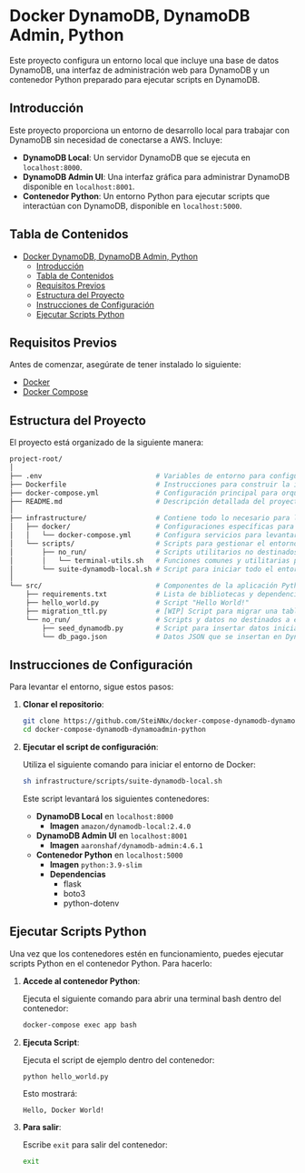 # Docker DynamoDB, DynamoDB Admin, Python

Este proyecto configura un entorno local que incluye una base de datos DynamoDB, una interfaz de administración web para DynamoDB y un contenedor Python preparado para ejecutar scripts en DynamoDB.

## Introducción

Este proyecto proporciona un entorno de desarrollo local para trabajar con DynamoDB sin necesidad de conectarse a AWS. Incluye:

- **DynamoDB Local**: Un servidor DynamoDB que se ejecuta en `localhost:8000`.
- **DynamoDB Admin UI**: Una interfaz gráfica para administrar DynamoDB disponible en `localhost:8001`.
- **Contenedor Python**: Un entorno Python para ejecutar scripts que interactúan con DynamoDB, disponible en `localhost:5000`.

## Tabla de Contenidos

- [Docker DynamoDB, DynamoDB Admin, Python](#docker-dynamodb-dynamodb-admin-python)
  - [Introducción](#introducción)
  - [Tabla de Contenidos](#tabla-de-contenidos)
  - [Requisitos Previos](#requisitos-previos)
  - [Estructura del Proyecto](#estructura-del-proyecto)
  - [Instrucciones de Configuración](#instrucciones-de-configuración)
  - [Ejecutar Scripts Python](#ejecutar-scripts-python)

## Requisitos Previos

Antes de comenzar, asegúrate de tener instalado lo siguiente:

- [Docker](https://www.docker.com/get-started)
- [Docker Compose](https://docs.docker.com/compose/install/)

## Estructura del Proyecto

El proyecto está organizado de la siguiente manera:

```bash
project-root/
│
├── .env                            # Variables de entorno para configurar Docker y la aplicación
├── Dockerfile                      # Instrucciones para construir la imagen de Docker de la aplicación Python
├── docker-compose.yml              # Configuración principal para orquestar y levantar la aplicación Python
├── README.md                       # Descripción detallada del proyecto, configuración y uso
│
├── infrastructure/                 # Contiene todo lo necesario para levantar y gestionar el entorno
│   ├── docker/                     # Configuraciones específicas para servicios de Docker
│   │   └── docker-compose.yml      # Configura servicios para levantar DynamoDB y su interfaz de administración
│   └── scripts/                    # Scripts para gestionar el entorno de desarrollo y producción
│       ├── no_run/                 # Scripts utilitarios no destinados a ejecución directa
│       │   └── terminal-utils.sh   # Funciones comunes y utilitarias para otros scripts de bash
│       └── suite-dynamodb-local.sh # Script para iniciar todo el entorno, incluyendo todos los servicios necesarios
│
└── src/                            # Componentes de la aplicación Python
    ├── requirements.txt            # Lista de bibliotecas y dependencias de Python necesarias
    ├── hello_world.py              # Script "Hello World!"
    ├── migration_ttl.py            # [WIP] Script para migrar una tabla a una copia de seguridad y agregar TTL
    └── no_run/                     # Scripts y datos no destinados a ejecución directa en la aplicación principal
        ├── seed_dynamodb.py        # Script para insertar datos iniciales en DynamoDB
        └── db_pago.json            # Datos JSON que se insertan en DynamoDB como datos iniciales o de prueba
```

## Instrucciones de Configuración

Para levantar el entorno, sigue estos pasos:

1. **Clonar el repositorio**:

   ```bash
   git clone https://github.com/SteiNNx/docker-compose-dynamodb-dynamoadmin-python.git
   cd docker-compose-dynamodb-dynamoadmin-python
   ```

2. **Ejecutar el script de configuración**:

   Utiliza el siguiente comando para iniciar el entorno de Docker:

   ```bash
   sh infrastructure/scripts/suite-dynamodb-local.sh
   ```

   Este script levantará los siguientes contenedores:

   - **DynamoDB Local** en `localhost:8000`
     - **Imagen** `amazon/dynamodb-local:2.4.0`
   - **DynamoDB Admin UI** en `localhost:8001`
     - **Imagen** `aaronshaf/dynamodb-admin:4.6.1`
   - **Contenedor Python** en `localhost:5000`
     - **Imagen** `python:3.9-slim`
     - **Dependencias**
       - flask
       - boto3
       - python-dotenv

## Ejecutar Scripts Python

Una vez que los contenedores estén en funcionamiento, puedes ejecutar scripts Python en el contenedor Python. Para hacerlo:

1. **Accede al contenedor Python**:

   Ejecuta el siguiente comando para abrir una terminal bash dentro del contenedor:

   ```bash
   docker-compose exec app bash
   ```

2. **Ejecuta Script**:

   Ejecuta el script de ejemplo dentro del contenedor:

   ```bash
   python hello_world.py
   ```

   Esto mostrará:

   ```plaintext
   Hello, Docker World!
   ```

3. **Para salir**:

   Escribe `exit` para salir del contenedor:

   ```bash
   exit
   ```
